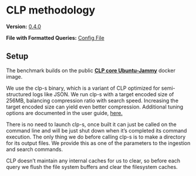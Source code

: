 # CLP methodology

**Version:** [0.4.0](https://github.com/y-scope/clp/releases/tag/v0.4.0)

**File with Formatted Queries:** [Config File](/assets/clp/config.yaml)

## Setup

The benchmark builds on the public [**CLP core Ubuntu-Jammy**](http://ghcr.io/y-scope/clp/clp-core-dependencies-x86-ubuntu-jammy) docker image.

We use the clp-s binary, which is a variant of CLP optimized for semi-structured logs like JSON. We run clp-s with a target encoded size of 256MB, balancing compression ratio with search speed. Increasing the target encoded size can yield even better compression. Additional tuning options are documented in the user guide, [here.](https://docs.yscope.com/clp/v0.4.0/user-guide/core-clp-s)

There is no need to launch clp-s, once built it can just be called on the command line and will be just shut down when it’s completed its command execution. The only thing we do before calling clp-s is to make a directory for its output files. We provide this as one of the parameters to the ingestion and search commands.

CLP doesn’t maintain any internal caches for us to clear, so before each query we flush the file system buffers and clear the filesystem caches. 